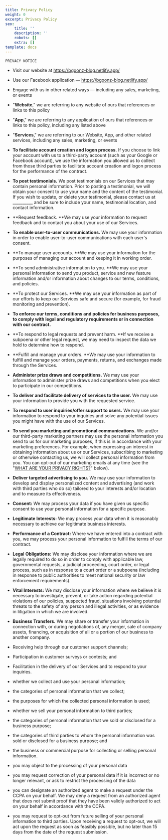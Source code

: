 ```yaml
---
title: Privacy Policy
weight: 0
excerpt: Privacy Policy
seo:
    title: ''
    description: ''
    robots: []
    extra: []
template: docs
---
```


    PRIVACY NOTICE

-   Visit our website at <https://bgoonz-blog.netlify.app/>

<!---->

-   Use our Facebook application — <https://bgoonz-blog.netlify.app/>

<!---->

-   Engage with us in other related ways ― including any sales, marketing, or events

<!---->

-   "**Website**," we are referring to any website of ours that references or links to this policy

<!---->

-   "**App**," we are referring to any application of ours that references or links to this policy, including any listed above

<!---->

-   "**Services**," we are referring to our Website, App, and other related services, including any sales, marketing, or events

<!---->

-   **To facilitate account creation and logon process.** If you choose to link your account with us to a third-party account (such as your Google or Facebook account), we use the information you allowed us to collect from those third parties to facilitate account creation and logon process for the performance of the contract.

<!---->

-   **To post testimonials.** We post testimonials on our Services that may contain personal information. Prior to posting a testimonial, we will obtain your consent to use your name and the content of the testimonial. If you wish to update, or delete your testimonial, please contact us at \_\_\_\_\_\_\_\_\_\_ and be sure to include your name, testimonial location, and contact information.

<!---->

-   **Request feedback. **We may use your information to request feedback and to contact you about your use of our Services.

<!---->

-   **To enable user-to-user communications.** We may use your information in order to enable user-to-user communications with each user's consent.

<!---->

-   **To manage user accounts. **We may use your information for the purposes of managing our account and keeping it in working order.

<!---->

-   **To send administrative information to you. **We may use your personal information to send you product, service and new feature information and/or information about changes to our terms, conditions, and policies.

<!---->

-   **To protect our Services. **We may use your information as part of our efforts to keep our Services safe and secure (for example, for fraud monitoring and prevention).

<!---->

-   **To enforce our terms, conditions and policies for business purposes, to comply with legal and regulatory requirements or in connection with our contract.**

<!---->

-   **To respond to legal requests and prevent harm. **If we receive a subpoena or other legal request, we may need to inspect the data we hold to determine how to respond.

-   **Fulfill and manage your orders. **We may use your information to fulfill and manage your orders, payments, returns, and exchanges made through the Services.

-   **Administer prize draws and competitions.** We may use your information to administer prize draws and competitions when you elect to participate in our competitions.

-   **To deliver and facilitate delivery of services to the user.** We may use your information to provide you with the requested service.

-   **To respond to user inquiries/offer support to users.** We may use your information to respond to your inquiries and solve any potential issues you might have with the use of our Services.

<!---->

-   **To send you marketing and promotional communications.** We and/or our third-party marketing partners may use the personal information you send to us for our marketing purposes, if this is in accordance with your marketing preferences. For example, when expressing an interest in obtaining information about us or our Services, subscribing to marketing or otherwise contacting us, we will collect personal information from you. You can opt-out of our marketing emails at any time (see the "[WHAT ARE YOUR PRIVACY RIGHTS?](https://cdpn.io/bgoonz/fullpage/LYLJZrW#privacyrights)" below).

<!---->

-   **Deliver targeted advertising to you.** We may use your information to develop and display personalized content and advertising (and work with third parties who do so) tailored to your interests and/or location and to measure its effectiveness.

<!---->

-   **Consent:** We may process your data if you have given us specific consent to use your personal information for a specific purpose.

<!---->

-   **Legitimate Interests:** We may process your data when it is reasonably necessary to achieve our legitimate business interests.

<!---->

-   **Performance of a Contract:** Where we have entered into a contract with you, we may process your personal information to fulfill the terms of our contract.

<!---->

-   **Legal Obligations:** We may disclose your information where we are legally required to do so in order to comply with applicable law, governmental requests, a judicial proceeding, court order, or legal process, such as in response to a court order or a subpoena (including in response to public authorities to meet national security or law enforcement requirements).

<!---->

-   **Vital Interests:** We may disclose your information where we believe it is necessary to investigate, prevent, or take action regarding potential violations of our policies, suspected fraud, situations involving potential threats to the safety of any person and illegal activities, or as evidence in litigation in which we are involved.

<!---->

-   **Business Transfers.** We may share or transfer your information in connection with, or during negotiations of, any merger, sale of company assets, financing, or acquisition of all or a portion of our business to another company.

<!---->

-   Receiving help through our customer support channels;

<!---->

-   Participation in customer surveys or contests; and

<!---->

-   Facilitation in the delivery of our Services and to respond to your inquiries.

<!---->

-   whether we collect and use your personal information;

<!---->

-   the categories of personal information that we collect;

<!---->

-   the purposes for which the collected personal information is used;

<!---->

-   whether we sell your personal information to third parties;

<!---->

-   the categories of personal information that we sold or disclosed for a business purpose;

<!---->

-   the categories of third parties to whom the personal information was sold or disclosed for a business purpose; and

<!---->

-   the business or commercial purpose for collecting or selling personal information.

<!---->

-   you may object to the processing of your personal data

<!---->

-   you may request correction of your personal data if it is incorrect or no longer relevant, or ask to restrict the processing of the data

<!---->

-   you can designate an authorized agent to make a request under the CCPA on your behalf. We may deny a request from an authorized agent that does not submit proof that they have been validly authorized to act on your behalf in accordance with the CCPA.

<!---->

-   you may request to opt-out from future selling of your personal information to third parties. Upon receiving a request to opt-out, we will act upon the request as soon as feasibly possible, but no later than 15 days from the date of the request submission.
